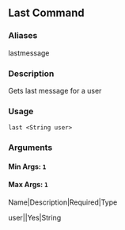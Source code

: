 ## Last Command

### Aliases

lastmessage

### Description

Gets last message for a user

### Usage

`last <String user>`

### Arguments

#### Min Args: `1`

#### Max Args: `1`

Name|Description|Required|Type

user||Yes|String